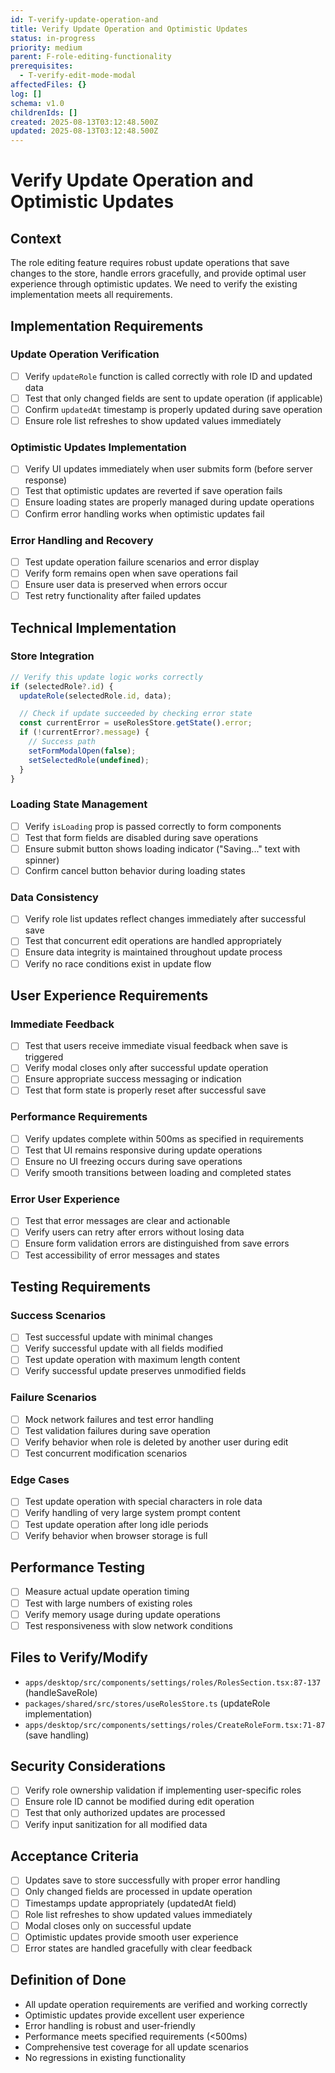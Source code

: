 ```yaml
---
id: T-verify-update-operation-and
title: Verify Update Operation and Optimistic Updates
status: in-progress
priority: medium
parent: F-role-editing-functionality
prerequisites:
  - T-verify-edit-mode-modal
affectedFiles: {}
log: []
schema: v1.0
childrenIds: []
created: 2025-08-13T03:12:48.500Z
updated: 2025-08-13T03:12:48.500Z
---
```


# Verify Update Operation and Optimistic Updates

## Context

The role editing feature requires robust update operations that save changes to the store, handle errors gracefully, and provide optimal user experience through optimistic updates. We need to verify the existing implementation meets all requirements.

## Implementation Requirements

### Update Operation Verification

- [ ] Verify `updateRole` function is called correctly with role ID and updated data
- [ ] Test that only changed fields are sent to update operation (if applicable)
- [ ] Confirm `updatedAt` timestamp is properly updated during save operation
- [ ] Ensure role list refreshes to show updated values immediately

### Optimistic Updates Implementation

- [ ] Verify UI updates immediately when user submits form (before server response)
- [ ] Test that optimistic updates are reverted if save operation fails
- [ ] Ensure loading states are properly managed during update operations
- [ ] Confirm error handling works when optimistic updates fail

### Error Handling and Recovery

- [ ] Test update operation failure scenarios and error display
- [ ] Verify form remains open when save operations fail
- [ ] Ensure user data is preserved when errors occur
- [ ] Test retry functionality after failed updates

## Technical Implementation

### Store Integration

```typescript
// Verify this update logic works correctly
if (selectedRole?.id) {
  updateRole(selectedRole.id, data);

  // Check if update succeeded by checking error state
  const currentError = useRolesStore.getState().error;
  if (!currentError?.message) {
    // Success path
    setFormModalOpen(false);
    setSelectedRole(undefined);
  }
}
```

### Loading State Management

- [ ] Verify `isLoading` prop is passed correctly to form components
- [ ] Test that form fields are disabled during save operations
- [ ] Ensure submit button shows loading indicator ("Saving..." text with spinner)
- [ ] Confirm cancel button behavior during loading states

### Data Consistency

- [ ] Verify role list updates reflect changes immediately after successful save
- [ ] Test that concurrent edit operations are handled appropriately
- [ ] Ensure data integrity is maintained throughout update process
- [ ] Verify no race conditions exist in update flow

## User Experience Requirements

### Immediate Feedback

- [ ] Test that users receive immediate visual feedback when save is triggered
- [ ] Verify modal closes only after successful update operation
- [ ] Ensure appropriate success messaging or indication
- [ ] Test that form state is properly reset after successful save

### Performance Requirements

- [ ] Verify updates complete within 500ms as specified in requirements
- [ ] Test that UI remains responsive during update operations
- [ ] Ensure no UI freezing occurs during save operations
- [ ] Verify smooth transitions between loading and completed states

### Error User Experience

- [ ] Test that error messages are clear and actionable
- [ ] Verify users can retry after errors without losing data
- [ ] Ensure form validation errors are distinguished from save errors
- [ ] Test accessibility of error messages and states

## Testing Requirements

### Success Scenarios

- [ ] Test successful update with minimal changes
- [ ] Verify successful update with all fields modified
- [ ] Test update operation with maximum length content
- [ ] Verify successful update preserves unmodified fields

### Failure Scenarios

- [ ] Mock network failures and test error handling
- [ ] Test validation failures during save operation
- [ ] Verify behavior when role is deleted by another user during edit
- [ ] Test concurrent modification scenarios

### Edge Cases

- [ ] Test update operation with special characters in role data
- [ ] Verify handling of very large system prompt content
- [ ] Test update operation after long idle periods
- [ ] Verify behavior when browser storage is full

## Performance Testing

- [ ] Measure actual update operation timing
- [ ] Test with large numbers of existing roles
- [ ] Verify memory usage during update operations
- [ ] Test responsiveness with slow network conditions

## Files to Verify/Modify

- `apps/desktop/src/components/settings/roles/RolesSection.tsx:87-137` (handleSaveRole)
- `packages/shared/src/stores/useRolesStore.ts` (updateRole implementation)
- `apps/desktop/src/components/settings/roles/CreateRoleForm.tsx:71-87` (save handling)

## Security Considerations

- [ ] Verify role ownership validation if implementing user-specific roles
- [ ] Ensure role ID cannot be modified during edit operation
- [ ] Test that only authorized updates are processed
- [ ] Verify input sanitization for all modified data

## Acceptance Criteria

- [ ] Updates save to store successfully with proper error handling
- [ ] Only changed fields are processed in update operation
- [ ] Timestamps update appropriately (updatedAt field)
- [ ] Role list refreshes to show updated values immediately
- [ ] Modal closes only on successful update
- [ ] Optimistic updates provide smooth user experience
- [ ] Error states are handled gracefully with clear feedback

## Definition of Done

- All update operation requirements are verified and working correctly
- Optimistic updates provide excellent user experience
- Error handling is robust and user-friendly
- Performance meets specified requirements (<500ms)
- Comprehensive test coverage for all update scenarios
- No regressions in existing functionality
